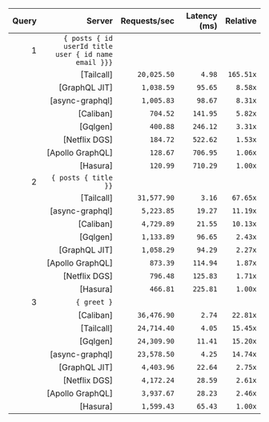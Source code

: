 <!-- PERFORMANCE_RESULTS_START -->

| Query | Server | Requests/sec | Latency (ms) | Relative |
|-------:|--------:|--------------:|--------------:|---------:|
| 1 | `{ posts { id userId title user { id name email }}}` |
|| [Tailcall] | `20,025.50` | `4.98` | `165.51x` |
|| [GraphQL JIT] | `1,038.59` | `95.65` | `8.58x` |
|| [async-graphql] | `1,005.83` | `98.67` | `8.31x` |
|| [Caliban] | `704.52` | `141.95` | `5.82x` |
|| [Gqlgen] | `400.88` | `246.12` | `3.31x` |
|| [Netflix DGS] | `184.72` | `522.62` | `1.53x` |
|| [Apollo GraphQL] | `128.67` | `706.95` | `1.06x` |
|| [Hasura] | `120.99` | `710.29` | `1.00x` |
| 2 | `{ posts { title }}` |
|| [Tailcall] | `31,577.90` | `3.16` | `67.65x` |
|| [async-graphql] | `5,223.85` | `19.27` | `11.19x` |
|| [Caliban] | `4,729.89` | `21.55` | `10.13x` |
|| [Gqlgen] | `1,133.89` | `96.65` | `2.43x` |
|| [GraphQL JIT] | `1,058.29` | `94.29` | `2.27x` |
|| [Apollo GraphQL] | `873.39` | `114.94` | `1.87x` |
|| [Netflix DGS] | `796.48` | `125.83` | `1.71x` |
|| [Hasura] | `466.81` | `225.81` | `1.00x` |
| 3 | `{ greet }` |
|| [Caliban] | `36,476.90` | `2.74` | `22.81x` |
|| [Tailcall] | `24,714.40` | `4.05` | `15.45x` |
|| [Gqlgen] | `24,309.90` | `11.41` | `15.20x` |
|| [async-graphql] | `23,578.50` | `4.25` | `14.74x` |
|| [GraphQL JIT] | `4,403.96` | `22.64` | `2.75x` |
|| [Netflix DGS] | `4,172.24` | `28.59` | `2.61x` |
|| [Apollo GraphQL] | `3,937.67` | `28.23` | `2.46x` |
|| [Hasura] | `1,599.43` | `65.43` | `1.00x` |

<!-- PERFORMANCE_RESULTS_END -->

